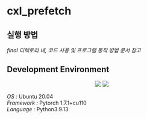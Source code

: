 # cxl_prefetch
## 실행 방법
*final 디렉토리 내, 코드 사용 및 프로그램 동작 방법 문서 참고*

## Development Environment
<p align="center">
  <img src="https://img.shields.io/badge/Ubuntu-E95420?style=for-the-badge&logo=ubuntu&logoColor=white"/></a>
  <img src="https://img.shields.io/badge/Python-3776AB?style=for-the-badge&logo=python&logoColor=white"/></a>
</p>

*OS :* Ubuntu 20.04  
*Framework :* Pytorch 1.7.1+cu110  
*Language :* Python3.9.13  
